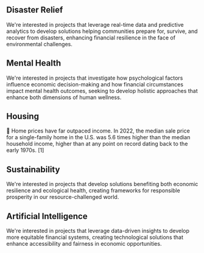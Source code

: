 ## Disaster Relief
We're interested in projects that leverage real-time data and predictive analytics to develop solutions helping communities prepare for, survive, and recover from disasters, enhancing financial resilience in the face of environmental challenges.

## Mental Health
We're interested in projects that investigate how psychological factors influence economic decision-making and how financial circumstances impact mental health outcomes, seeking to develop holistic approaches that enhance both dimensions of human wellness.

## Housing 
🏡 Home prices have far outpaced income. In 2022, the median sale price for a single-family home in the U.S. was 5.6 times higher than the median household income, higher than at any point on record dating back to the early 1970s. [1]

## Sustainability
We're interested in projects that develop solutions benefiting both economic resilience and ecological health, creating frameworks for responsible prosperity in our resource-challenged world.

## Artificial Intelligence
We're interested in projects that leverage data-driven insights to develop more equitable financial systems, creating technological solutions that enhance accessibility and fairness in economic opportunities.
